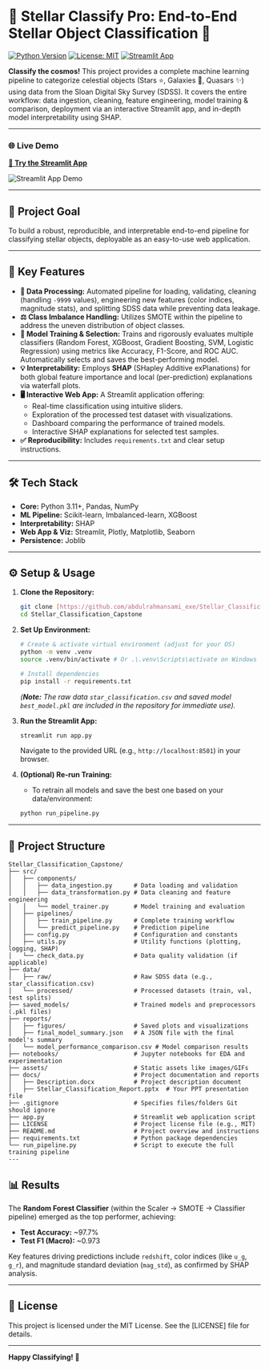 # 🔭 Stellar Classify Pro: End-to-End Stellar Object Classification 🌟

[![Python Version](https://img.shields.io/badge/Python-3.11+-blue.svg)](https://www.python.org/)
[![License: MIT](https://img.shields.io/badge/License-MIT-purple.svg)](LICENSE) [![Streamlit App](https://static.streamlit.io/badges/streamlit_badge_violet_white.svg)](https://abdulrahmansami-exe-stellar-classification-capstone.streamlit.app)

**Classify the cosmos!** This project provides a complete machine learning pipeline to categorize celestial objects (Stars ⭐, Galaxies 🌌, Quasars ✨) using data from the Sloan Digital Sky Survey (SDSS). It covers the entire workflow: data ingestion, cleaning, feature engineering, model training & comparison, deployment via an interactive Streamlit app, and in-depth model interpretability using SHAP.

---

### 🌐 Live Demo

**[🔭 Try the Streamlit App](https://abdulrahmansami-exe-stellar-classification-capstone.streamlit.app)**

![Streamlit App Demo](assets/streamlit_demo.gif)

---

## 🎯 Project Goal

To build a robust, reproducible, and interpretable end-to-end pipeline for classifying stellar objects, deployable as an easy-to-use web application.

---

## 🚀 Key Features

* **🌌 Data Processing:** Automated pipeline for loading, validating, cleaning (handling `-9999` values), engineering new features (color indices, magnitude stats), and splitting SDSS data while preventing data leakage.
* **⚖️ Class Imbalance Handling:** Utilizes SMOTE within the pipeline to address the uneven distribution of object classes.
* **🧠 Model Training & Selection:** Trains and rigorously evaluates multiple classifiers (Random Forest, XGBoost, Gradient Boosting, SVM, Logistic Regression) using metrics like Accuracy, F1-Score, and ROC AUC. Automatically selects and saves the best-performing model.
* **💡 Interpretability:** Employs **SHAP** (SHapley Additive exPlanations) for both global feature importance and local (per-prediction) explanations via waterfall plots.
* **🖥️ Interactive Web App:** A Streamlit application offering:
  * Real-time classification using intuitive sliders.
  * Exploration of the processed test dataset with visualizations.
  * Dashboard comparing the performance of trained models.
  * Interactive SHAP explanations for selected test samples.
* **✅ Reproducibility:** Includes `requirements.txt` and clear setup instructions.

---

## 🛠️ Tech Stack

* **Core:** Python 3.11+, Pandas, NumPy
* **ML Pipeline:** Scikit-learn, Imbalanced-learn, XGBoost
* **Interpretability:** SHAP
* **Web App & Viz:** Streamlit, Plotly, Matplotlib, Seaborn
* **Persistence:** Joblib

---

## ⚙️ Setup & Usage

1. **Clone the Repository:**

   ```bash
   git clone [https://github.com/abdulrahmansami_exe/Stellar_Classification_Capstone.git](https://github.com/abdulrahmansami_exe/Stellar_Classification_Capstone.git)
   cd Stellar_Classification_Capstone
   ```
2. **Set Up Environment:**

   ```bash
   # Create & activate virtual environment (adjust for your OS)
   python -m venv .venv
   source .venv/bin/activate # Or .\.venv\Scripts\activate on Windows

   # Install dependencies
   pip install -r requirements.txt
   ```

   *(**Note:** The raw data `star_classification.csv` and saved model `best_model.pkl` are included in the repository for immediate use).*
3. **Run the Streamlit App:**

   ```bash
   streamlit run app.py
   ```

   Navigate to the provided URL (e.g., `http://localhost:8501`) in your browser.
4. **(Optional) Re-run Training:**

   * To retrain all models and save the best one based on your data/environment:

   ```bash
   python run_pipeline.py
   ```

---

## 📂 Project Structure

```
Stellar_Classification_Capstone/
├── src/
│   ├── components/
│   │   ├── data_ingestion.py      # Data loading and validation
│   │   ├── data_transformation.py # Data cleaning and feature engineering
│   │   └── model_trainer.py       # Model training and evaluation
│   ├── pipelines/
│   │   ├── train_pipeline.py      # Complete training workflow
│   │   └── predict_pipeline.py    # Prediction pipeline
│   ├── config.py                  # Configuration and constants
│   ├── utils.py                   # Utility functions (plotting, logging, SHAP)
│   └── check_data.py              # Data quality validation (if applicable)
├── data/
│   ├── raw/                       # Raw SDSS data (e.g., star_classification.csv)
│   └── processed/                 # Processed datasets (train, val, test splits)
├── saved_models/                  # Trained models and preprocessors (.pkl files)
├── reports/
│   ├── figures/                   # Saved plots and visualizations
│   ├── final_model_summary.json   # A JSON file with the final model's summary
│   └── model_performance_comparison.csv # Model comparison results
├── notebooks/                     # Jupyter notebooks for EDA and experimentation
├── assets/                        # Static assets like images/GIFs
├── docs/                          # Project documentation and reports
│   ├── Description.docx           # Project description document
│   ├── Stellar_Classification_Report.pptx  # Your PPT presentation file
├── .gitignore                     # Specifies files/folders Git should ignore
├── app.py                         # Streamlit web application script
├── LICENSE                        # Project license file (e.g., MIT)
├── README.md                      # Project overview and instructions
├── requirements.txt               # Python package dependencies
└── run_pipeline.py                # Script to execute the full training pipeline
---
```
## 📊 Results

The **Random Forest Classifier** (within the Scaler -> SMOTE -> Classifier pipeline) emerged as the top performer, achieving:

* **Test Accuracy:** ~97.7%
* **Test F1 (Macro):** ~0.973

Key features driving predictions include `redshift`, color indices (like `u_g`, `g_r`), and magnitude standard deviation (`mag_std`), as confirmed by SHAP analysis.

---

## 📜 License

This project is licensed under the MIT License. See the [LICENSE] file for details.

---

**Happy Classifying! 🌌**
```
